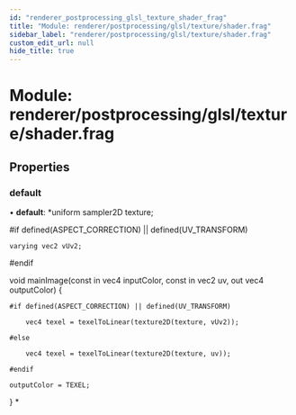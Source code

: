 ```yaml
---
id: "renderer_postprocessing_glsl_texture_shader_frag"
title: "Module: renderer/postprocessing/glsl/texture/shader.frag"
sidebar_label: "renderer/postprocessing/glsl/texture/shader.frag"
custom_edit_url: null
hide_title: true
---
```


# Module: renderer/postprocessing/glsl/texture/shader.frag

## Properties

### default

• **default**: *uniform sampler2D texture;

#if defined(ASPECT_CORRECTION) || defined(UV_TRANSFORM)

	varying vec2 vUv2;

#endif

void mainImage(const in vec4 inputColor, const in vec2 uv, out vec4 outputColor) {

	#if defined(ASPECT_CORRECTION) || defined(UV_TRANSFORM)

		vec4 texel = texelToLinear(texture2D(texture, vUv2));

	#else

		vec4 texel = texelToLinear(texture2D(texture, uv));

	#endif

	outputColor = TEXEL;

}
*
